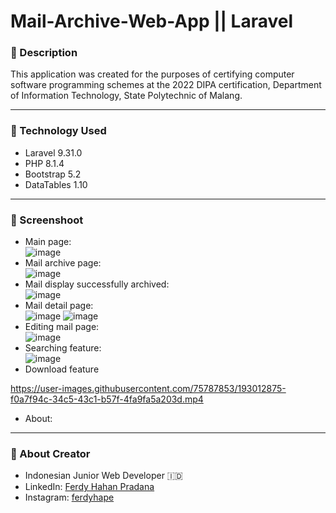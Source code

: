 # Mail-Archive-Web-App || Laravel
### 📘 Description 
This application was created for the purposes of certifying computer software programming schemes at the 2022 DIPA certification, Department of Information Technology, State Polytechnic of Malang.
___
### 🔧 Technology Used
* Laravel 9.31.0
* PHP 8.1.4
* Bootstrap 5.2
* DataTables 1.10
___
### 📸 Screenshoot
* Main page: <br>
![image](https://user-images.githubusercontent.com/75787853/192991941-ab4b90e5-f320-4dee-8224-e65eccbe0f16.png) <br>
* Mail archive page: <br>
![image](https://user-images.githubusercontent.com/75787853/192992136-56364188-002b-4e0b-8daa-74ecd78a2ea6.png) <br>
* Mail display successfully archived: <br>
![image](https://user-images.githubusercontent.com/75787853/192992471-db7dec9b-2d95-4735-b8c3-ea25d1a3c5d6.png) <br>
* Mail detail page: <br>
![image](https://user-images.githubusercontent.com/75787853/192993384-27aa7df9-af01-4f83-be1c-8db4af316d32.png)
![image](https://user-images.githubusercontent.com/75787853/192993435-ccb35664-6206-42b9-ad65-dce59086bde0.png) <br>
* Editing mail page: <br>
![image](https://user-images.githubusercontent.com/75787853/192994129-e18c47a6-5973-4276-a5fa-777d6d8bfa1a.png) <br>
* Searching feature: <br>
![image](https://user-images.githubusercontent.com/75787853/192992866-24e0b9e1-f211-4c6e-971b-d8d88d69c7b6.png) <br>
* Download feature


https://user-images.githubusercontent.com/75787853/193012875-f0a7f94c-34c5-43c1-b57f-4fa9fa5a203d.mp4

* About: <br>


___
### 👱 About Creator
* Indonesian Junior Web Developer :indonesia:
* LinkedIn: [Ferdy Hahan Pradana](https://www.linkedin.com/in/ferdy-hahan-pradana/) <br>
* Instagram: [ferdyhape](//instagram/ferdyhape) <br>



